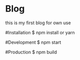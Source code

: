 # Blog
this is my first blog for own use

#Installation
   $ npm install  or yarn
   
#Development
   $ npm start
   
#Production
   $ npm build